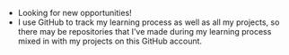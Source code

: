 - Looking for new opportunities!
- I use GitHub to track my learning process as well as all my projects, so there may be repositories that I've made during my learning process mixed in with my projects on this GitHub account. 

<!---
ed423/ed423 is a ✨ special ✨ repository because its `README.md` (this file) appears on your GitHub profile.
You can click the Preview link to take a look at your changes.
--->

